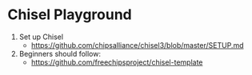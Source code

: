# Chisel Playground

1. Set up Chisel
    - https://github.com/chipsalliance/chisel3/blob/master/SETUP.md
2. Beginners should follow:
    - https://github.com/freechipsproject/chisel-template
